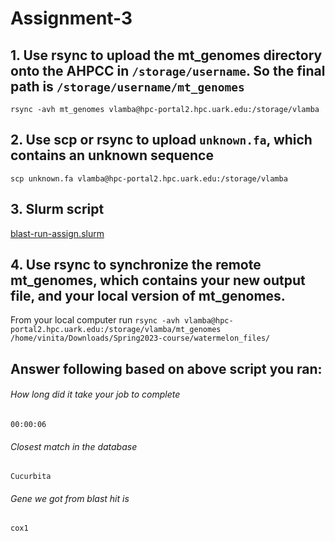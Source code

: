 # Assignment-3

## 1. Use rsync to upload the mt_genomes directory onto the AHPCC in `/storage/username`. So the final path is `/storage/username/mt_genomes`

`rsync -avh mt_genomes vlamba@hpc-portal2.hpc.uark.edu:/storage/vlamba`

## 2. Use scp or rsync to upload `unknown.fa`, which contains an unknown sequence

`scp unknown.fa vlamba@hpc-portal2.hpc.uark.edu:/storage/vlamba`

## 3. Slurm script

[blast-run-assign.slurm](#/home/vinita/Downloads/Spring2023-course/watermelon_files/mt_genomes/blast-run-assign.slurm)

## 4. Use rsync to synchronize the remote mt_genomes, which contains your new output file, and your local version of mt_genomes.

From your local computer run `rsync -avh vlamba@hpc-portal2.hpc.uark.edu:/storage/vlamba/mt_genomes /home/vinita/Downloads/Spring2023-course/watermelon_files/`


## Answer following based on above script you ran:

###### How long did it take your job to complete

`00:00:06`

###### Closest match in the database

`Cucurbita`

###### Gene we got from blast hit is

`cox1`
